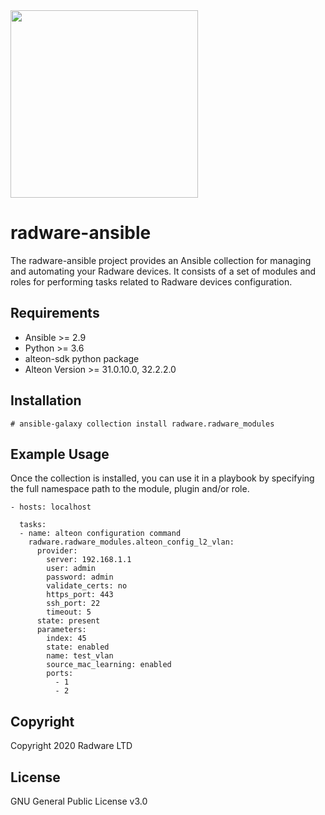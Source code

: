 <img src="https://www.radware.com/RadwareSite/MediaLibraries/Images/logo.svg" width="300px">

# radware-ansible
The radware-ansible project provides an Ansible collection for managing and automating your Radware devices. It consists of a set of modules and roles for performing tasks related to Radware devices configuration.

## Requirements
- Ansible >= 2.9
- Python >= 3.6
- alteon-sdk python package
- Alteon Version >= 31.0.10.0, 32.2.2.0

## Installation
```
# ansible-galaxy collection install radware.radware_modules
```

## Example Usage
Once the collection is installed, you can use it in a playbook by specifying the full namespace path to the module, plugin and/or role.

```
- hosts: localhost

  tasks:
  - name: alteon configuration command
    radware.radware_modules.alteon_config_l2_vlan:
      provider: 
        server: 192.168.1.1
        user: admin
        password: admin
        validate_certs: no
        https_port: 443
        ssh_port: 22
        timeout: 5
      state: present
      parameters:
        index: 45
        state: enabled
        name: test_vlan
        source_mac_learning: enabled
        ports:
          - 1
          - 2
```

## Copyright

Copyright 2020 Radware LTD

## License
GNU General Public License v3.0

